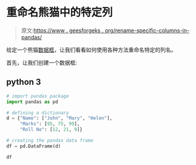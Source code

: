 # 重命名熊猫中的特定列

> 原文:[https://www . geesforgeks . org/rename-specific-columns-in-pandas/](https://www.geeksforgeeks.org/rename-specific-columns-in-pandas/)

给定一个熊猫[数据框](https://www.geeksforgeeks.org/python-pandas-dataframe/)，让我们看看如何使用各种方法重命名特定的列名。

首先，让我们创建一个数据框:

## python 3

```py
# import pandas package
import pandas as pd

# defining a dictionary
d = {"Name": ["John", "Mary", "Helen"],
     "Marks": [95, 75, 99],
     "Roll No": [12, 21, 9]}

# creating the pandas data frame
df = pd.DataFrame(d)

df
```